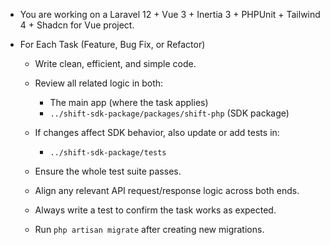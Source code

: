 - You are working on a Laravel 12 + Vue 3 + Inertia 3 + PHPUnit + Tailwind 4 + Shadcn for Vue project.

- For Each Task (Feature, Bug Fix, or Refactor)

  - Write clean, efficient, and simple code.

  - Review all related logic in both:

      - The main app (where the task applies)
      - `../shift-sdk-package/packages/shift-php` (SDK package)

  - If changes affect SDK behavior, also update or add tests in:

      - `../shift-sdk-package/tests`

  - Ensure the whole test suite passes.

  - Align any relevant API request/response logic across both ends.

  - Always write a test to confirm the task works as expected.

  - Run ```php artisan migrate``` after creating new migrations.
